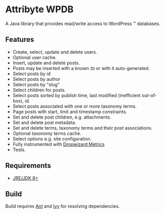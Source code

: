 # Attribyte WPDB

A Java library that provides read/write access to WordPress &trade; databases.

Features
--------

* Create, select, update and delete users.
* Optional user cache.
* Insert, update and delete posts.
* Posts may be inserted with a known `ID` or with it auto-generated.
* Select posts by id
* Select posts by author
* Select posts by "slug"
* Select children for posts.
* Select posts sorted by publish time, last modified (inefficient out-of-box), id.
* Select posts associated with one or more taxonomy terms.
* Page posts with start, limit and timestamp constraints.
* Set and delete post children, e.g. attachments.
* Set and delete post metadata.
* Set and delete terms, taxonomy terms and their post associations.
* Optional taxonomy terms cache.   
* Select options e.g. site configuration.
* Fully instrumented with [Dropwizard Metrics](http://metrics.dropwizard.io/3.1.0/)
* Tests. 

Requirements
------------

* [JRE/JDK 8+](http://www.oracle.com/technetwork/java/javase/downloads/index.html) 

Build
-----

Build requires [Ant](http://ant.apache.org/) and [Ivy](http://ant.apache.org/ivy/) for
resolving dependencies.